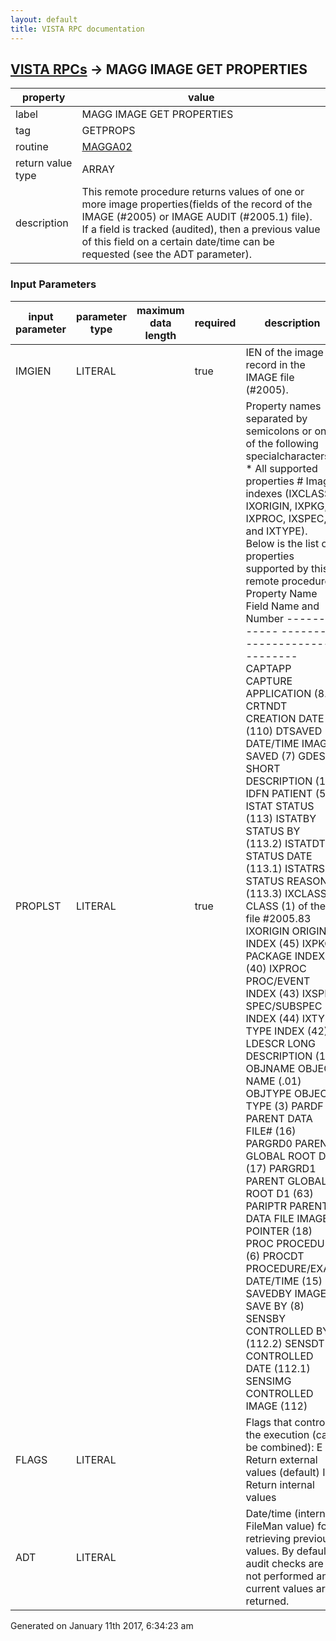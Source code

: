 ```yaml
---
layout: default
title: VISTA RPC documentation
---
```




## [VISTA RPCs](TableOfContent.md) &#8594; MAGG IMAGE GET PROPERTIES 

 property | value 
--- | --- 
 label | MAGG IMAGE GET PROPERTIES
 tag | GETPROPS
 routine | [MAGGA02](http://code.osehra.org/dox/Routine_MAGGA02_source.html)
 return value type | ARRAY
 description | This remote procedure returns values of one or more image properties(fields of the record of the IMAGE (#2005) or IMAGE AUDIT (#2005.1) file). If a field is tracked (audited), then a previous value of this field on a certain date/time can be requested (see the ADT parameter).

### Input Parameters

| input parameter | parameter type | maximum data length | required | description | 
| --- | --- | --- | --- | --- | 
| IMGIEN | LITERAL |  | true | IEN of the image record in the IMAGE file (#2005). | 
| PROPLST | LITERAL |  | true | Property names separated by semicolons or one of the following specialcharacters:   *  All supported properties   #  Image indexes (IXCLASS, IXORIGIN, IXPKG,      IXPROC, IXSPEC, and IXTYPE). Below is the list of properties supported by this remote procedure:   Property Name   Field Name and Number  -------------   ------------------------------  CAPTAPP         CAPTURE APPLICATION (8.1)  CRTNDT          CREATION DATE (110)  DTSAVED         DATE/TIME IMAGE SAVED (7)  GDESC           SHORT DESCRIPTION (10)  IDFN            PATIENT (5)  ISTAT           STATUS (113)  ISTATBY         STATUS BY (113.2)  ISTATDT         STATUS DATE (113.1)  ISTATRSN        STATUS REASON (113.3)  IXCLASS         CLASS (1) of the file #2005.83  IXORIGIN        ORIGIN INDEX (45)  IXPKG           PACKAGE INDEX (40)  IXPROC          PROC/EVENT INDEX (43)  IXSPEC          SPEC/SUBSPEC INDEX (44)  IXTYPE          TYPE INDEX (42)  LDESCR          LONG DESCRIPTION (11)  OBJNAME         OBJECT NAME (.01)  OBJTYPE         OBJECT TYPE (3)  PARDF           PARENT DATA FILE# (16)  PARGRD0         PARENT GLOBAL ROOT D0 (17)  PARGRD1         PARENT GLOBAL ROOT D1 (63)  PARIPTR         PARENT DATA FILE IMAGE POINTER (18)  PROC            PROCEDURE (6)  PROCDT          PROCEDURE/EXAM DATE/TIME (15)  SAVEDBY         IMAGE SAVE BY (8)  SENSBY          CONTROLLED BY (112.2)  SENSDT          CONTROLLED DATE (112.1)  SENSIMG         CONTROLLED IMAGE (112) | 
| FLAGS | LITERAL |  |  | Flags that control the execution (can be combined):   E  Return external values (default)   I  Return internal values | 
| ADT | LITERAL |  |  | Date/time (internal FileMan value) for retrieving previous values. By default, audit checks are not performed and current values are returned. | 




Generated on January 11th 2017, 6:34:23 am